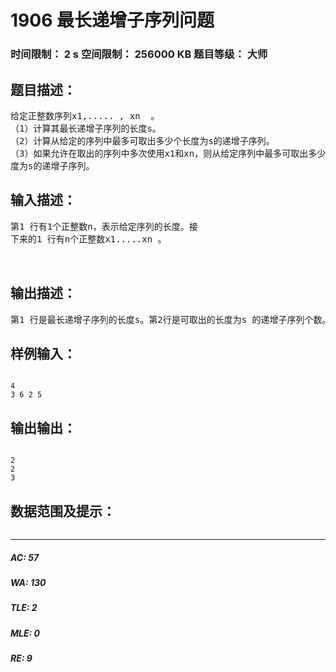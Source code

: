 # 1906 最长递增子序列问题   
### 时间限制： 2 s     空间限制： 256000 KB     题目等级： 大师  
## 题目描述：  

<pre>
给定正整数序列x1,..... , xn  。  
（1）计算其最长递增子序列的长度s。  
（2）计算从给定的序列中最多可取出多少个长度为s的递增子序列。  
（3）如果允许在取出的序列中多次使用x1和xn，则从给定序列中最多可取出多少个长  
度为s的递增子序列。
</pre>
  
  
## 输入描述：  

<pre>
第1 行有1个正整数n，表示给定序列的长度。接  
下来的1 行有n个正整数x1.....xn 。  
  

</pre>
  
  
## 输出描述：  

<pre>
第1 行是最长递增子序列的长度s。第2行是可取出的长度为s 的递增子序列个数。第3行是允许在取出的序列中多次使用x1和xn时可取出的长度为s 的递增子序列个数。
</pre>
  
  
## 样例输入：  

<pre><code>
4  
3 6 2 5
</code></pre>
  
  
## 输出输出：  

<pre><code>
2  
2  
3
</code></pre>
  
  
## 数据范围及提示：  

<pre>
</pre>
  
  
***  

##### AC: 57  
##### WA: 130  
##### TLE: 2  
##### MLE: 0  
##### RE: 9  
